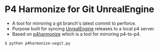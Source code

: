 
# P4 Harmonize for Git UnrealEngine

- A tool for mirroring a git branch's latest commit to perforce.
- Purpose built for syncing [UnrealEngine](https://github.com/EpicGames/UnrealEngine/) releases to a local p4 server.
- Based on [p4harmonize](https://github.com/danbrakeley/p4harmonize) which is a tool for mirroring p4-to-p4.

```bash
$ python p4harmonize-uegit.py
```
